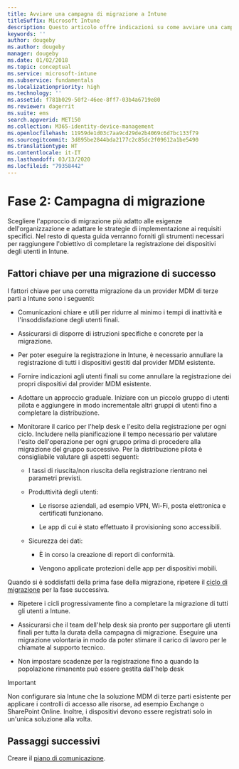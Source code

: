 ```yaml
---
title: Avviare una campagna di migrazione a Intune
titleSuffix: Microsoft Intune
description: Questo articolo offre indicazioni su come avviare una campagna di migrazione a Microsoft Intune.
keywords: ''
author: dougeby
ms.author: dougeby
manager: dougeby
ms.date: 01/02/2018
ms.topic: conceptual
ms.service: microsoft-intune
ms.subservice: fundamentals
ms.localizationpriority: high
ms.technology: ''
ms.assetid: f781b029-50f2-46ee-8ff7-03b4a6719e80
ms.reviewer: dagerrit
ms.suite: ems
search.appverid: MET150
ms.collection: M365-identity-device-management
ms.openlocfilehash: 11959de1d03c7aa9cd29de2b4069c6d7bc133f79
ms.sourcegitcommit: 3d895be2844bda2177c2c85dc2f09612a1be5490
ms.translationtype: HT
ms.contentlocale: it-IT
ms.lasthandoff: 03/13/2020
ms.locfileid: "79358442"
---
```

# <a name="phase-2-migration-campaign"></a>Fase 2: Campagna di migrazione

Scegliere l'approccio di migrazione più adatto alle esigenze dell'organizzazione e adattare le strategie di implementazione ai requisiti specifici. Nel resto di questa guida verranno forniti gli strumenti necessari per raggiungere l'obiettivo di completare la registrazione dei dispositivi degli utenti in Intune.

## <a name="keys-to-a-successful-migration"></a>Fattori chiave per una migrazione di successo

I fattori chiave per una corretta migrazione da un provider MDM di terze parti a Intune sono i seguenti:

- Comunicazioni chiare e utili per ridurre al minimo i tempi di inattività e l'insoddisfazione degli utenti finali.

- Assicurarsi di disporre di istruzioni specifiche e concrete per la migrazione.

- Per poter eseguire la registrazione in Intune, è necessario annullare la registrazione di tutti i dispositivi gestiti dal provider MDM esistente.

- Fornire indicazioni agli utenti finali su come annullare la registrazione dei propri dispositivi dal provider MDM esistente.

- Adottare un approccio graduale. Iniziare con un piccolo gruppo di utenti pilota e aggiungere in modo incrementale altri gruppi di utenti fino a completare la distribuzione.

- Monitorare il carico per l'help desk e l'esito della registrazione per ogni ciclo. Includere nella pianificazione il tempo necessario per valutare l'esito dell'operazione per ogni gruppo prima di procedere alla migrazione del gruppo successivo. Per la distribuzione pilota è consigliabile valutare gli aspetti seguenti:

  - I tassi di riuscita/non riuscita della registrazione rientrano nei parametri previsti.

  - Produttività degli utenti:

    - Le risorse aziendali, ad esempio VPN, Wi-Fi, posta elettronica e certificati funzionano.

    - Le app di cui è stato effettuato il provisioning sono accessibili.

  - Sicurezza dei dati:

    - È in corso la creazione di report di conformità.

    - Vengono applicate protezioni delle app per dispositivi mobili.

Quando si è soddisfatti della prima fase della migrazione, ripetere il [ciclo di migrazione](migration-guide-cycle.md) per la fase successiva.

- Ripetere i cicli progressivamente fino a completare la migrazione di tutti gli utenti a Intune.

- Assicurarsi che il team dell'help desk sia pronto per supportare gli utenti finali per tutta la durata della campagna di migrazione. Eseguire una migrazione volontaria in modo da poter stimare il carico di lavoro per le chiamate al supporto tecnico.

- Non impostare scadenze per la registrazione fino a quando la popolazione rimanente può essere gestita dall'help desk

> [!IMPORTANT]
> Non configurare sia Intune che la soluzione MDM di terze parti esistente per applicare i controlli di accesso alle risorse, ad esempio Exchange o SharePoint Online. Inoltre, i dispositivi devono essere registrati solo in un'unica soluzione alla volta.

## <a name="next-steps"></a>Passaggi successivi

Creare il [piano di comunicazione](migration-guide-communication-plan.md).
